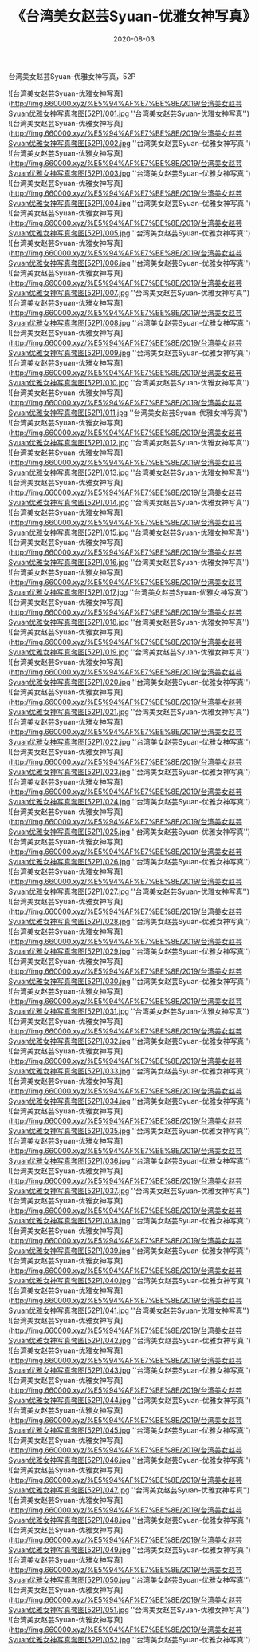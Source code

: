 ﻿---
layout: post
title:  《台湾美女赵芸Syuan-优雅女神写真》
date:   2020-08-03
img: http://img.660000.xyz/%E5%94%AF%E7%BE%8E/2019/台湾美女赵芸Syuan优雅女神写真套图[52P]/000.jpg
categories: [美女, 清纯, 唯美]
---

台湾美女赵芸Syuan-优雅女神写真，52P

![台湾美女赵芸Syuan-优雅女神写真](http://img.660000.xyz/%E5%94%AF%E7%BE%8E/2019/台湾美女赵芸Syuan优雅女神写真套图[52P]/001.jpg ''台湾美女赵芸Syuan-优雅女神写真'') <br>
![台湾美女赵芸Syuan-优雅女神写真](http://img.660000.xyz/%E5%94%AF%E7%BE%8E/2019/台湾美女赵芸Syuan优雅女神写真套图[52P]/002.jpg ''台湾美女赵芸Syuan-优雅女神写真'') <br>
![台湾美女赵芸Syuan-优雅女神写真](http://img.660000.xyz/%E5%94%AF%E7%BE%8E/2019/台湾美女赵芸Syuan优雅女神写真套图[52P]/003.jpg ''台湾美女赵芸Syuan-优雅女神写真'') <br>
![台湾美女赵芸Syuan-优雅女神写真](http://img.660000.xyz/%E5%94%AF%E7%BE%8E/2019/台湾美女赵芸Syuan优雅女神写真套图[52P]/004.jpg ''台湾美女赵芸Syuan-优雅女神写真'') <br>
![台湾美女赵芸Syuan-优雅女神写真](http://img.660000.xyz/%E5%94%AF%E7%BE%8E/2019/台湾美女赵芸Syuan优雅女神写真套图[52P]/005.jpg ''台湾美女赵芸Syuan-优雅女神写真'') <br>
![台湾美女赵芸Syuan-优雅女神写真](http://img.660000.xyz/%E5%94%AF%E7%BE%8E/2019/台湾美女赵芸Syuan优雅女神写真套图[52P]/006.jpg ''台湾美女赵芸Syuan-优雅女神写真'') <br>
![台湾美女赵芸Syuan-优雅女神写真](http://img.660000.xyz/%E5%94%AF%E7%BE%8E/2019/台湾美女赵芸Syuan优雅女神写真套图[52P]/007.jpg ''台湾美女赵芸Syuan-优雅女神写真'') <br>
![台湾美女赵芸Syuan-优雅女神写真](http://img.660000.xyz/%E5%94%AF%E7%BE%8E/2019/台湾美女赵芸Syuan优雅女神写真套图[52P]/008.jpg ''台湾美女赵芸Syuan-优雅女神写真'') <br>
![台湾美女赵芸Syuan-优雅女神写真](http://img.660000.xyz/%E5%94%AF%E7%BE%8E/2019/台湾美女赵芸Syuan优雅女神写真套图[52P]/009.jpg ''台湾美女赵芸Syuan-优雅女神写真'') <br>
![台湾美女赵芸Syuan-优雅女神写真](http://img.660000.xyz/%E5%94%AF%E7%BE%8E/2019/台湾美女赵芸Syuan优雅女神写真套图[52P]/010.jpg ''台湾美女赵芸Syuan-优雅女神写真'') <br>
![台湾美女赵芸Syuan-优雅女神写真](http://img.660000.xyz/%E5%94%AF%E7%BE%8E/2019/台湾美女赵芸Syuan优雅女神写真套图[52P]/011.jpg ''台湾美女赵芸Syuan-优雅女神写真'') <br>
![台湾美女赵芸Syuan-优雅女神写真](http://img.660000.xyz/%E5%94%AF%E7%BE%8E/2019/台湾美女赵芸Syuan优雅女神写真套图[52P]/012.jpg ''台湾美女赵芸Syuan-优雅女神写真'') <br>
![台湾美女赵芸Syuan-优雅女神写真](http://img.660000.xyz/%E5%94%AF%E7%BE%8E/2019/台湾美女赵芸Syuan优雅女神写真套图[52P]/013.jpg ''台湾美女赵芸Syuan-优雅女神写真'') <br>
![台湾美女赵芸Syuan-优雅女神写真](http://img.660000.xyz/%E5%94%AF%E7%BE%8E/2019/台湾美女赵芸Syuan优雅女神写真套图[52P]/014.jpg ''台湾美女赵芸Syuan-优雅女神写真'') <br>
![台湾美女赵芸Syuan-优雅女神写真](http://img.660000.xyz/%E5%94%AF%E7%BE%8E/2019/台湾美女赵芸Syuan优雅女神写真套图[52P]/015.jpg ''台湾美女赵芸Syuan-优雅女神写真'') <br>
![台湾美女赵芸Syuan-优雅女神写真](http://img.660000.xyz/%E5%94%AF%E7%BE%8E/2019/台湾美女赵芸Syuan优雅女神写真套图[52P]/016.jpg ''台湾美女赵芸Syuan-优雅女神写真'') <br>
![台湾美女赵芸Syuan-优雅女神写真](http://img.660000.xyz/%E5%94%AF%E7%BE%8E/2019/台湾美女赵芸Syuan优雅女神写真套图[52P]/017.jpg ''台湾美女赵芸Syuan-优雅女神写真'') <br>
![台湾美女赵芸Syuan-优雅女神写真](http://img.660000.xyz/%E5%94%AF%E7%BE%8E/2019/台湾美女赵芸Syuan优雅女神写真套图[52P]/018.jpg ''台湾美女赵芸Syuan-优雅女神写真'') <br>
![台湾美女赵芸Syuan-优雅女神写真](http://img.660000.xyz/%E5%94%AF%E7%BE%8E/2019/台湾美女赵芸Syuan优雅女神写真套图[52P]/019.jpg ''台湾美女赵芸Syuan-优雅女神写真'') <br>
![台湾美女赵芸Syuan-优雅女神写真](http://img.660000.xyz/%E5%94%AF%E7%BE%8E/2019/台湾美女赵芸Syuan优雅女神写真套图[52P]/020.jpg ''台湾美女赵芸Syuan-优雅女神写真'') <br>
![台湾美女赵芸Syuan-优雅女神写真](http://img.660000.xyz/%E5%94%AF%E7%BE%8E/2019/台湾美女赵芸Syuan优雅女神写真套图[52P]/021.jpg ''台湾美女赵芸Syuan-优雅女神写真'') <br>
![台湾美女赵芸Syuan-优雅女神写真](http://img.660000.xyz/%E5%94%AF%E7%BE%8E/2019/台湾美女赵芸Syuan优雅女神写真套图[52P]/022.jpg ''台湾美女赵芸Syuan-优雅女神写真'') <br>
![台湾美女赵芸Syuan-优雅女神写真](http://img.660000.xyz/%E5%94%AF%E7%BE%8E/2019/台湾美女赵芸Syuan优雅女神写真套图[52P]/023.jpg ''台湾美女赵芸Syuan-优雅女神写真'') <br>
![台湾美女赵芸Syuan-优雅女神写真](http://img.660000.xyz/%E5%94%AF%E7%BE%8E/2019/台湾美女赵芸Syuan优雅女神写真套图[52P]/024.jpg ''台湾美女赵芸Syuan-优雅女神写真'') <br>
![台湾美女赵芸Syuan-优雅女神写真](http://img.660000.xyz/%E5%94%AF%E7%BE%8E/2019/台湾美女赵芸Syuan优雅女神写真套图[52P]/025.jpg ''台湾美女赵芸Syuan-优雅女神写真'') <br>
![台湾美女赵芸Syuan-优雅女神写真](http://img.660000.xyz/%E5%94%AF%E7%BE%8E/2019/台湾美女赵芸Syuan优雅女神写真套图[52P]/026.jpg ''台湾美女赵芸Syuan-优雅女神写真'') <br>
![台湾美女赵芸Syuan-优雅女神写真](http://img.660000.xyz/%E5%94%AF%E7%BE%8E/2019/台湾美女赵芸Syuan优雅女神写真套图[52P]/027.jpg ''台湾美女赵芸Syuan-优雅女神写真'') <br>
![台湾美女赵芸Syuan-优雅女神写真](http://img.660000.xyz/%E5%94%AF%E7%BE%8E/2019/台湾美女赵芸Syuan优雅女神写真套图[52P]/028.jpg ''台湾美女赵芸Syuan-优雅女神写真'') <br>
![台湾美女赵芸Syuan-优雅女神写真](http://img.660000.xyz/%E5%94%AF%E7%BE%8E/2019/台湾美女赵芸Syuan优雅女神写真套图[52P]/029.jpg ''台湾美女赵芸Syuan-优雅女神写真'') <br>
![台湾美女赵芸Syuan-优雅女神写真](http://img.660000.xyz/%E5%94%AF%E7%BE%8E/2019/台湾美女赵芸Syuan优雅女神写真套图[52P]/030.jpg ''台湾美女赵芸Syuan-优雅女神写真'') <br>
![台湾美女赵芸Syuan-优雅女神写真](http://img.660000.xyz/%E5%94%AF%E7%BE%8E/2019/台湾美女赵芸Syuan优雅女神写真套图[52P]/031.jpg ''台湾美女赵芸Syuan-优雅女神写真'') <br>
![台湾美女赵芸Syuan-优雅女神写真](http://img.660000.xyz/%E5%94%AF%E7%BE%8E/2019/台湾美女赵芸Syuan优雅女神写真套图[52P]/032.jpg ''台湾美女赵芸Syuan-优雅女神写真'') <br>
![台湾美女赵芸Syuan-优雅女神写真](http://img.660000.xyz/%E5%94%AF%E7%BE%8E/2019/台湾美女赵芸Syuan优雅女神写真套图[52P]/033.jpg ''台湾美女赵芸Syuan-优雅女神写真'') <br>
![台湾美女赵芸Syuan-优雅女神写真](http://img.660000.xyz/%E5%94%AF%E7%BE%8E/2019/台湾美女赵芸Syuan优雅女神写真套图[52P]/034.jpg ''台湾美女赵芸Syuan-优雅女神写真'') <br>
![台湾美女赵芸Syuan-优雅女神写真](http://img.660000.xyz/%E5%94%AF%E7%BE%8E/2019/台湾美女赵芸Syuan优雅女神写真套图[52P]/035.jpg ''台湾美女赵芸Syuan-优雅女神写真'') <br>
![台湾美女赵芸Syuan-优雅女神写真](http://img.660000.xyz/%E5%94%AF%E7%BE%8E/2019/台湾美女赵芸Syuan优雅女神写真套图[52P]/036.jpg ''台湾美女赵芸Syuan-优雅女神写真'') <br>
![台湾美女赵芸Syuan-优雅女神写真](http://img.660000.xyz/%E5%94%AF%E7%BE%8E/2019/台湾美女赵芸Syuan优雅女神写真套图[52P]/037.jpg ''台湾美女赵芸Syuan-优雅女神写真'') <br>
![台湾美女赵芸Syuan-优雅女神写真](http://img.660000.xyz/%E5%94%AF%E7%BE%8E/2019/台湾美女赵芸Syuan优雅女神写真套图[52P]/038.jpg ''台湾美女赵芸Syuan-优雅女神写真'') <br>
![台湾美女赵芸Syuan-优雅女神写真](http://img.660000.xyz/%E5%94%AF%E7%BE%8E/2019/台湾美女赵芸Syuan优雅女神写真套图[52P]/039.jpg ''台湾美女赵芸Syuan-优雅女神写真'') <br>
![台湾美女赵芸Syuan-优雅女神写真](http://img.660000.xyz/%E5%94%AF%E7%BE%8E/2019/台湾美女赵芸Syuan优雅女神写真套图[52P]/040.jpg ''台湾美女赵芸Syuan-优雅女神写真'') <br>
![台湾美女赵芸Syuan-优雅女神写真](http://img.660000.xyz/%E5%94%AF%E7%BE%8E/2019/台湾美女赵芸Syuan优雅女神写真套图[52P]/041.jpg ''台湾美女赵芸Syuan-优雅女神写真'') <br>
![台湾美女赵芸Syuan-优雅女神写真](http://img.660000.xyz/%E5%94%AF%E7%BE%8E/2019/台湾美女赵芸Syuan优雅女神写真套图[52P]/042.jpg ''台湾美女赵芸Syuan-优雅女神写真'') <br>
![台湾美女赵芸Syuan-优雅女神写真](http://img.660000.xyz/%E5%94%AF%E7%BE%8E/2019/台湾美女赵芸Syuan优雅女神写真套图[52P]/043.jpg ''台湾美女赵芸Syuan-优雅女神写真'') <br>
![台湾美女赵芸Syuan-优雅女神写真](http://img.660000.xyz/%E5%94%AF%E7%BE%8E/2019/台湾美女赵芸Syuan优雅女神写真套图[52P]/044.jpg ''台湾美女赵芸Syuan-优雅女神写真'') <br>
![台湾美女赵芸Syuan-优雅女神写真](http://img.660000.xyz/%E5%94%AF%E7%BE%8E/2019/台湾美女赵芸Syuan优雅女神写真套图[52P]/045.jpg ''台湾美女赵芸Syuan-优雅女神写真'') <br>
![台湾美女赵芸Syuan-优雅女神写真](http://img.660000.xyz/%E5%94%AF%E7%BE%8E/2019/台湾美女赵芸Syuan优雅女神写真套图[52P]/046.jpg ''台湾美女赵芸Syuan-优雅女神写真'') <br>
![台湾美女赵芸Syuan-优雅女神写真](http://img.660000.xyz/%E5%94%AF%E7%BE%8E/2019/台湾美女赵芸Syuan优雅女神写真套图[52P]/047.jpg ''台湾美女赵芸Syuan-优雅女神写真'') <br>
![台湾美女赵芸Syuan-优雅女神写真](http://img.660000.xyz/%E5%94%AF%E7%BE%8E/2019/台湾美女赵芸Syuan优雅女神写真套图[52P]/048.jpg ''台湾美女赵芸Syuan-优雅女神写真'') <br>
![台湾美女赵芸Syuan-优雅女神写真](http://img.660000.xyz/%E5%94%AF%E7%BE%8E/2019/台湾美女赵芸Syuan优雅女神写真套图[52P]/049.jpg ''台湾美女赵芸Syuan-优雅女神写真'') <br>
![台湾美女赵芸Syuan-优雅女神写真](http://img.660000.xyz/%E5%94%AF%E7%BE%8E/2019/台湾美女赵芸Syuan优雅女神写真套图[52P]/050.jpg ''台湾美女赵芸Syuan-优雅女神写真'') <br>
![台湾美女赵芸Syuan-优雅女神写真](http://img.660000.xyz/%E5%94%AF%E7%BE%8E/2019/台湾美女赵芸Syuan优雅女神写真套图[52P]/051.jpg ''台湾美女赵芸Syuan-优雅女神写真'') <br>
![台湾美女赵芸Syuan-优雅女神写真](http://img.660000.xyz/%E5%94%AF%E7%BE%8E/2019/台湾美女赵芸Syuan优雅女神写真套图[52P]/052.jpg ''台湾美女赵芸Syuan-优雅女神写真'') <br>

